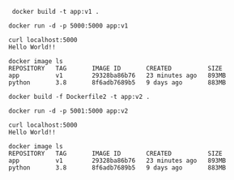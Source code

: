 ` docker build -t app:v1 .`

`docker run -d -p 5000:5000 app:v1`

```
curl localhost:5000
Hello World!!
```

```
docker image ls
REPOSITORY   TAG       IMAGE ID       CREATED          SIZE
app          v1        29328ba86b76   23 minutes ago   893MB
python       3.8       8f6adb7689b5   9 days ago       883MB
```

`docker build -f Dockerfile2 -t app:v2 .`

`docker run -d -p 5001:5000 app:v2`

```
curl localhost:5000
Hello World!!
```

```
docker image ls
REPOSITORY   TAG       IMAGE ID       CREATED          SIZE
app          v1        29328ba86b76   23 minutes ago   893MB
python       3.8       8f6adb7689b5   9 days ago       883MB
